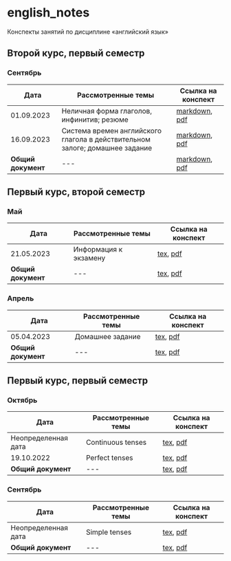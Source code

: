 # english_notes

Конспекты занятий по дисциплине «английский язык»

## Второй курс, первый семестр

### Сентябрь

| Дата       | Рассмотренные темы                               | Ссылка на конспект |
|------------|--------------------------------------------------|--------------------|
| 01.09.2023 | Неличная форма глаголов, инфинитив; резюме | [markdown](years/year_02/semester_01/september/01-09-2023.md), [pdf](years/year_02/semester_01/september/render/01-09-2023.pdf)       |
| 16.09.2023 | Система времен английского глагола в действительном залоге; домашнее задание | [markdown](years/year_02/semester_01/september/16-09-2023.md), [pdf](years/year_02/semester_01/september/render/16-09-2023.pdf)       |
| **Общий документ** | --- | [markdown](years/year_02/semester_01/september/september.md), [pdf](years/year_02/semester_01/september/render/september.pdf) |


## Первый курс, второй семестр

### Май

| Дата       | Рассмотренные темы                               | Ссылка на конспект |
|------------|--------------------------------------------------|--------------------|
| 21.05.2023 | Информация к экзамену | [tex](years/year_01/semester_02/may/sources/main.tex), [pdf](years/year_01/semester_02/may/renders/main.pdf)       |
| **Общий документ** | --- | [tex](years/year_01/semester_02/may/sources/main.tex), [pdf](years/year_01/semester_02/may/renders/main.pdf) |

### Апрель

| Дата       | Рассмотренные темы                               | Ссылка на конспект |
|------------|--------------------------------------------------|--------------------|
| 05.04.2023 | Домашнее задание | [tex](years/year_01/semester_02/april/sources/05-04-2023.tex), [pdf](years/year_01/semester_02/april/renders/05-04-2023.pdf)       |
| **Общий документ** | --- | [tex](years/year_01/semester_02/april/sources/main.tex), [pdf](years/year_01/semester_02/april/renders/main.pdf) |

## Первый курс, первый семестр

### Октябрь

| Дата       | Рассмотренные темы                               | Ссылка на конспект |
|------------|--------------------------------------------------|--------------------|
| Неопределенная дата | Continuous tenses | [tex](years/year_01/semester_01/october/unknown_date_1.tex), [pdf](years/year_01/semester_01/october/render/unknown_date_1.pdf)       |
| 19.10.2022 | Perfect tenses | [tex](years/year_01/semester_01/october/19-10-2022.tex), [pdf](years/year_01/semester_01/october/render/19-10-2022.pdf)       |
| **Общий документ** | --- | [tex](years/year_01/semester_01/october/october.tex), [pdf](years/year_01/semester_01/october/render/october.pdf) |

### Сентябрь

| Дата       | Рассмотренные темы                               | Ссылка на конспект |
|------------|--------------------------------------------------|--------------------|
| Неопределенная дата | Simple tenses | [tex](years/year_01/semester_01/september/unknown_date_1.tex), [pdf](years/year_01/semester_01/september/render/unknown_date_1.pdf)       |
| **Общий документ** | --- | [tex](years/year_01/semester_01/september/september.tex), [pdf](years/year_01/semester_01/september/render/september.pdf) |
